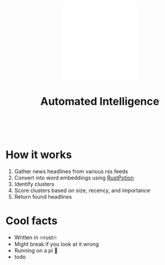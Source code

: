 <p align=center>
    <img src="static/logo.svg" width=200px>
</p>

<h1 align=center id="user-content-toc">Automated Intelligence</h1>


</br>
</br>
</br>


# How it works

1. Gather news headlines from various rss feeds
2. Convert into word embeddings using [RustPotion](https://github.com/aveygo/rustpotion)
3. Identify clusters
4. Score clusters based on size, recency, and importance
5. Return found headlines

# Cool facts

- Written in 🔥rust🔥
- Might break if you look at it wrong
- Running on a pi 🥧
- todo